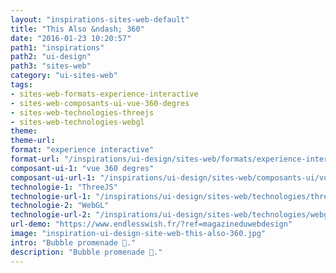 ```yaml
---
layout: "inspirations-sites-web-default"
title: "This Also &ndash; 360"
date: "2016-01-23 10:20:57"
path1: "inspirations"
path2: "ui-design"
path3: "sites-web"
category: "ui-sites-web"
tags:
- sites-web-formats-experience-interactive
- sites-web-composants-ui-vue-360-degres
- sites-web-technologies-threejs
- sites-web-technologies-webgl
theme:
theme-url:
format: "experience interactive"
format-url: "/inspirations/ui-design/sites-web/formats/experience-interactive/"
composant-ui-1: "vue 360 degres"
composant-ui-url-1: "/inspirations/ui-design/sites-web/composants-ui/vue-360-degres/"
technologie-1: "ThreeJS"
technologie-url-1: "/inspirations/ui-design/sites-web/technologies/threejs/"
technologie-2: "WebGL"
technologie-url-2: "/inspirations/ui-design/sites-web/technologies/webgl/"
url-demo: "https://www.endlesswish.fr/?ref=magazineduwebdesign"
image: "inspiration-ui-design-site-web-this-also-360.jpg"
intro: "Bubble promenade 🔮."
description: "Bubble promenade 🔮."
---
```

